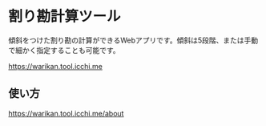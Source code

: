 # 割り勘計算ツール
傾斜をつけた割り勘の計算ができるWebアプリです。傾斜は5段階、または手動で細かく指定することも可能です。

<https://warikan.tool.icchi.me>

## 使い方
<https://warikan.tool.icchi.me/about>
